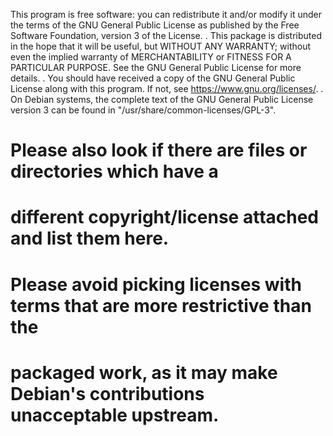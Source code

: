 This program is free software: you can redistribute it and/or modify
 it under the terms of the GNU General Public License as published by
 the Free Software Foundation, version 3 of the License.
 .
 This package is distributed in the hope that it will be useful,
 but WITHOUT ANY WARRANTY; without even the implied warranty of
 MERCHANTABILITY or FITNESS FOR A PARTICULAR PURPOSE.  See the
 GNU General Public License for more details.
 .
 You should have received a copy of the GNU General Public License
 along with this program. If not, see <https://www.gnu.org/licenses/>.
 .
 On Debian systems, the complete text of the GNU General
 Public License version 3 can be found in "/usr/share/common-licenses/GPL-3".

# Please also look if there are files or directories which have a
# different copyright/license attached and list them here.
# Please avoid picking licenses with terms that are more restrictive than the
# packaged work, as it may make Debian's contributions unacceptable upstream.
